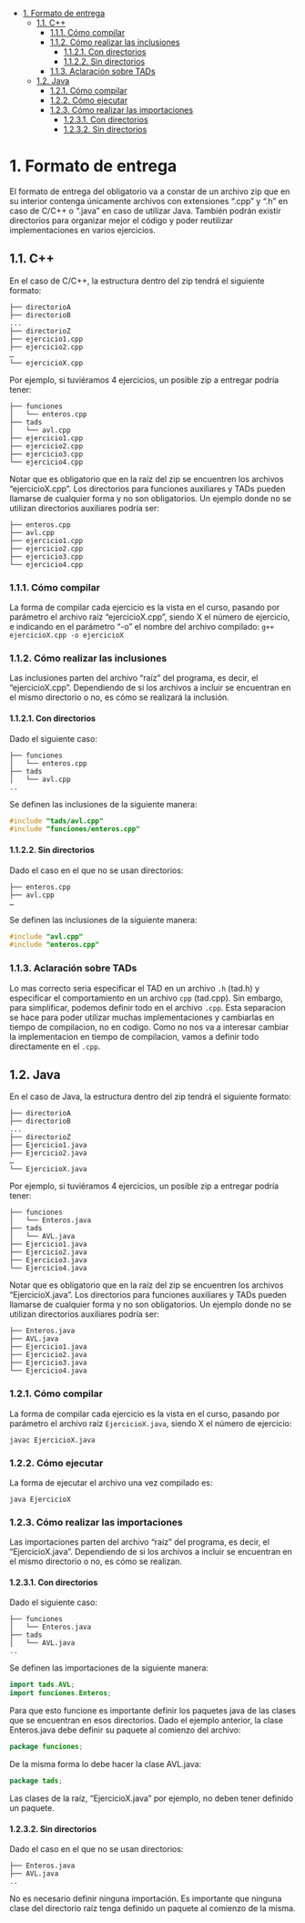 - [1. Formato de entrega](#1-formato-de-entrega)
  - [1.1. C++](#11-c)
    - [1.1.1. Cómo compilar](#111-cómo-compilar)
    - [1.1.2. Cómo realizar las inclusiones](#112-cómo-realizar-las-inclusiones)
      - [1.1.2.1. Con directorios](#1121-con-directorios)
      - [1.1.2.2. Sin directorios](#1122-sin-directorios)
    - [1.1.3. Aclaración sobre TADs](#113-aclaración-sobre-tads)
  - [1.2. Java](#12-java)
    - [1.2.1. Cómo compilar](#121-cómo-compilar)
    - [1.2.2. Cómo ejecutar](#122-cómo-ejecutar)
    - [1.2.3. Cómo realizar las importaciones](#123-cómo-realizar-las-importaciones)
      - [1.2.3.1. Con directorios](#1231-con-directorios)
      - [1.2.3.2. Sin directorios](#1232-sin-directorios)


# 1. Formato de entrega
El formato de entrega del obligatorio va a constar de un archivo zip que en su interior contenga únicamente archivos con extensiones “.cpp” y “.h” en caso de C/C++ o “.java” en caso de utilizar Java. También podrán existir directorios para organizar mejor el código y poder reutilizar implementaciones en varios ejercicios.

## 1.1. C++
En el caso de C/C++, la estructura dentro del zip tendrá el siguiente formato:
```
├── directorioA
├── directorioB
...
├── directorioZ
├── ejercicio1.cpp
├── ejercicio2.cpp
… 
└── ejercicioX.cpp
```

Por ejemplo, si tuviéramos 4 ejercicios, un posible zip a entregar podría tener:
```
├── funciones
│   └── enteros.cpp
├── tads
│   └── avl.cpp
├── ejercicio1.cpp
├── ejercicio2.cpp
├── ejercicio3.cpp
└── ejercicio4.cpp
```

Notar que es obligatorio que en la raíz del zip se encuentren los archivos “ejercicioX.cpp”. Los directorios para funciones auxiliares y TADs pueden llamarse de cualquier forma y no son obligatorios. Un ejemplo donde no se utilizan directorios auxiliares podría ser:
```
├── enteros.cpp
├── avl.cpp
├── ejercicio1.cpp
├── ejercicio2.cpp
├── ejercicio3.cpp
└── ejercicio4.cpp
```

### 1.1.1. Cómo compilar
La forma de compilar cada ejercicio es la vista en el curso, pasando por parámetro el archivo raíz “ejercicioX.cpp”, siendo X el número de ejercicio, e indicando en el parámetro “-o” el nombre del archivo compilado:
`g++ ejercicioX.cpp -o ejercicioX`

### 1.1.2. Cómo realizar las inclusiones
Las inclusiones parten del archivo “raíz” del programa, es decir, el “ejercicioX.cpp”.
Dependiendo de si los archivos a incluir se encuentran en el mismo directorio o no, es cómo se realizará la inclusión.
#### 1.1.2.1. Con directorios
Dado el siguiente caso:
```
├── funciones
│   └── enteros.cpp
├── tads
│   └── avl.cpp
..
```
Se definen las inclusiones de la siguiente manera:
```C++
#include "tads/avl.cpp"
#include "funciones/enteros.cpp"
```

#### 1.1.2.2. Sin directorios
Dado el caso en el que no se usan directorios:
```
├── enteros.cpp
├── avl.cpp
…
```
Se definen las inclusiones de la siguiente manera:
```C++
#include "avl.cpp"
#include "enteros.cpp"
```

### 1.1.3. Aclaración sobre TADs
Lo mas correcto seria especificar el TAD en un archivo `.h` (tad.h) y especificar el comportamiento en un archivo `cpp` (tad.cpp). Sin embargo, para simplificar, podemos definir todo en el archivo `.cpp`. Esta separacion se hace para poder utilizar muchas implementaciones y cambiarlas en tiempo de compilacion, no en codigo. Como no nos va a interesar cambiar la implementacion en tiempo de compilacion, vamos a definir todo directamente en el `.cpp`.

## 1.2. Java
En el caso de Java, la estructura dentro del zip tendrá el siguiente formato:
```
├── directorioA
├── directorioB
...
├── directorioZ
├── Ejercicio1.java
├── Ejercicio2.java
… 
└── EjercicioX.java
```

Por ejemplo, si tuviéramos 4 ejercicios, un posible zip a entregar podría tener:
```
├── funciones
│   └── Enteros.java
├── tads
│   └── AVL.java
├── Ejercicio1.java
├── Ejercicio2.java
├── Ejercicio3.java
└── Ejercicio4.java
```
Notar que es obligatorio que en la raíz del zip se encuentren los archivos “EjercicioX.java”. Los directorios para funciones auxiliares y TADs pueden llamarse de cualquier forma y no son obligatorios. Un ejemplo donde no se utilizan directorios auxiliares podría ser:
```
├── Enteros.java
├── AVL.java
├── Ejercicio1.java
├── Ejercicio2.java
├── Ejercicio3.java
└── Ejercicio4.java
```

### 1.2.1. Cómo compilar
La forma de compilar cada ejercicio es la vista en el curso, pasando por parámetro el archivo raíz `EjercicioX.java`, siendo X el número de ejercicio:
```shell
javac EjercicioX.java
```

### 1.2.2. Cómo ejecutar
La forma de ejecutar el archivo una vez compilado es:
```shell
java EjercicioX
```
### 1.2.3. Cómo realizar las importaciones
Las importaciones parten del archivo “raíz” del programa, es decir, el “EjercicioX.java”.
Dependiendo de si los archivos a incluir se encuentran en el mismo directorio o no, es cómo se realizan.
#### 1.2.3.1. Con directorios
Dado el siguiente caso:
```
├── funciones
│   └── Enteros.java
├── tads
│   └── AVL.java
..
```
Se definen las importaciones de la siguiente manera:
```java
import tads.AVL;
import funciones.Enteros;
```
Para que esto funcione es importante definir los paquetes java de las clases que se 
encuentran en esos directorios. 
Dado el ejemplo anterior, la clase Enteros.java debe definir su paquete al comienzo del archivo:
```java
package funciones;
```
De la misma forma lo debe hacer la clase AVL.java:
```java
package tads;
```
Las clases de la raíz, “EjercicioX.java” por ejemplo, no deben tener definido un paquete.

#### 1.2.3.2. Sin directorios
Dado el caso en el que no se usan directorios:
```
├── Enteros.java
├── AVL.java
..
```
No es necesario definir ninguna importación. Es importante que ninguna clase del directorio raíz tenga definido un paquete al comienzo de la misma.
